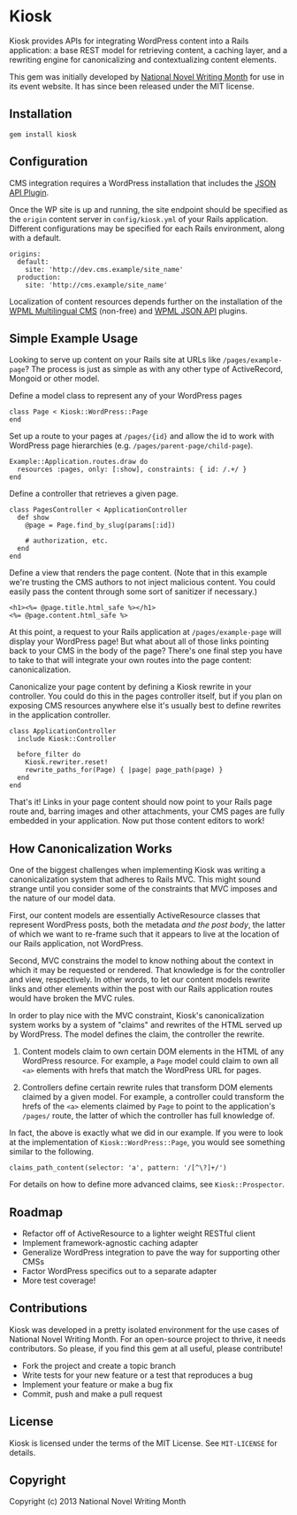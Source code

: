# Kiosk

Kiosk provides APIs for integrating WordPress content into a Rails
application: a base REST model for retrieving content, a caching layer,
and a rewriting engine for canonicalizing and contextualizing content
elements.

This gem was initially developed by [National Novel Writing
Month](http://nanowrimo.org) for use in its event website. It has since been
released under the MIT license.

## Installation

    gem install kiosk

## Configuration

CMS integration requires a WordPress installation that includes the [JSON
API Plugin](http://wordpress.org/extend/plugins/json-api/).

Once the WP site is up and running, the site endpoint should be specified as
the `origin` content server in `config/kiosk.yml` of your Rails application.
Different configurations may be specified for each Rails environment, along
with a default.

    origins:
      default:
        site: 'http://dev.cms.example/site_name'
      production:
        site: 'http://cms.example/site_name'

Localization of content resources depends further on the installation of the
[WPML Multilingual CMS](http://wpml.org/) (non-free) and [WPML JSON
API](http://wordpress.org/extend/plugins/wpml-json-api/) plugins.

## Simple Example Usage

Looking to serve up content on your Rails site at URLs like
`/pages/example-page`? The process is just as simple as with any other type of
ActiveRecord, Mongoid or other model.

Define a model class to represent any of your WordPress pages

    class Page < Kiosk::WordPress::Page
    end

Set up a route to your pages at `/pages/{id}` and allow the id to work with
WordPress page hierarchies (e.g. `/pages/parent-page/child-page`).

    Example::Application.routes.draw do
      resources :pages, only: [:show], constraints: { id: /.+/ }
    end

Define a controller that retrieves a given page.

    class PagesController < ApplicationController
      def show
        @page = Page.find_by_slug(params[:id])

        # authorization, etc.
      end
    end

Define a view that renders the page content. (Note that in this example we're
trusting the CMS authors to not inject malicious content. You could easily
pass the content through some sort of sanitizer if necessary.)

    <h1><%= @page.title.html_safe %></h1>
    <%= @page.content.html_safe %>

At this point, a request to your Rails application at `/pages/example-page`
will display your WordPress page! But what about all of those links pointing
back to your CMS in the body of the page? There's one final step you have to
take to that will integrate your own routes into the page content:
canonicalization.

Canonicalize your page content by defining a Kiosk rewrite in your controller.
You could do this in the pages controller itself, but if you plan on
exposing CMS resources anywhere else it's usually best to define rewrites in
the application controller.

    class ApplicationController
      include Kiosk::Controller

      before_filter do
        Kiosk.rewriter.reset!
        rewrite_paths_for(Page) { |page| page_path(page) }
      end
    end

That's it! Links in your page content should now point to your Rails page
route and, barring images and other attachments, your CMS pages are fully
embedded in your application. Now put those content editors to work!

## How Canonicalization Works

One of the biggest challenges when implementing Kiosk was writing a
canonicalization system that adheres to Rails MVC. This might sound strange
until you consider some of the constraints that MVC imposes and the nature of
our model data.

First, our content models are essentially ActiveResource classes that
represent WordPress posts, both the metadata _and the post body_, the latter
of which we want to re-frame such that it appears to live at the location of
our Rails application, not WordPress.

Second, MVC constrains the model to know nothing about the context in which it
may be requested or rendered. That knowledge is for the controller and view,
respectively. In other words, to let our content models rewrite links and
other elements within the post with our Rails application routes would have
broken the MVC rules.

In order to play nice with the MVC constraint, Kiosk's canonicalization system
works by a system of "claims" and rewrites of the HTML served up by WordPress.
The model defines the claim, the controller the rewrite.

 1. Content models claim to own certain DOM elements in the HTML of any
    WordPress resource. For example, a `Page` model could claim to own
    all `<a>` elements with hrefs that match the WordPress URL for pages.

 2. Controllers define certain rewrite rules that transform DOM elements
    claimed by a given model. For example, a controller could transform the
    hrefs of the `<a>` elements claimed by `Page` to point to the
    application's `/pages/` route, the latter of which the controller has
    full knowledge of.

In fact, the above is exactly what we did in our example. If you were to look
at the implementation of `Kiosk::WordPress::Page`, you would see something
similar to the following.

    claims_path_content(selector: 'a', pattern: '/[^\?]+/')

For details on how to define more advanced claims, see `Kiosk::Prospector`.

## Roadmap

 - Refactor off of ActiveResource to a lighter weight RESTful client
 - Implement framework-agnostic caching adapter
 - Generalize WordPress integration to pave the way for supporting other CMSs
 - Factor WordPress specifics out to a separate adapter
 - More test coverage!

## Contributions

Kiosk was developed in a pretty isolated environment for the use cases of
National Novel Writing Month. For an open-source project to thrive, it needs
contributors. So please, if you find this gem at all useful, please
contribute!

 - Fork the project and create a topic branch
 - Write tests for your new feature or a test that reproduces a bug
 - Implement your feature or make a bug fix
 - Commit, push and make a pull request

## License

Kiosk is licensed under the terms of the MIT License. See `MIT-LICENSE` for
details.

## Copyright

Copyright (c) 2013 National Novel Writing Month
